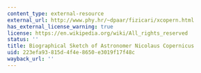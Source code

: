 ```yaml
---
content_type: external-resource
external_url: http://www.phy.hr/~dpaar/fizicari/xcopern.html
has_external_license_warning: true
license: https://en.wikipedia.org/wiki/All_rights_reserved
status: ''
title: Biographical Sketch of Astronomer Nicolaus Copernicus
uid: 223efa93-815d-4f4e-8650-e3019f17f48c
wayback_url: ''
---
```

